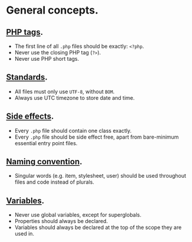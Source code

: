 # General concepts.

## [PHP tags](php-tags.md).

+ The first line of all `.php` files should be exactly: `<?php`.
+ Never use the closing PHP tag (`?>`).
+ Never use PHP short tags.

## [Standards](standards.md).

+ All files must only use `UTF-8`, without `BOM`.
+ Always use UTC timezone to store date and time.

## [Side effects](side-effects.md).

+ Every `.php` file should contain one class exactly.
+ Every `.php` file should be side effect free, apart from bare-minimum essential entry point files.

## [Naming convention](naming-convention.md).

+ Singular words (e.g. item, stylesheet, user) should be used throughout files and code instead of plurals.

## [Variables](variables.md).

+ Never use global variables, except for superglobals.
+ Properties should always be declared.
+ Variables should always be declared at the top of the scope they are used in.
